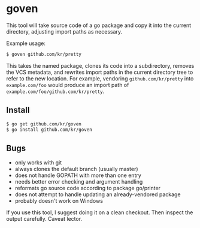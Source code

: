 # goven

This tool will take source code of a go package
and copy it into the current directory, adjusting
import paths as necessary.

Example usage:

```bash
$ goven github.com/kr/pretty
```

This takes the named package, clones its code into
a subdirectory, removes the VCS metadata, and
rewrites import paths in the current directory tree
to refer to the new location. For example, vendoring
`github.com/kr/pretty` into `example.com/foo` would
produce an import path of
`example.com/foo/github.com/kr/pretty`.

## Install

```bash
$ go get github.com/kr/goven
$ go install github.com/kr/goven
```

## Bugs

- only works with git
- always clones the default branch (usually master)
- does not handle GOPATH with more than one entry
- needs better error checking and argument handling
- reformats go source code according to package go/printer
- does not attempt to handle updating an already-vendored package
- probably doesn't work on Windows

If you use this tool, I suggest doing it on a clean checkout.
Then inspect the output carefully. Caveat lector.
